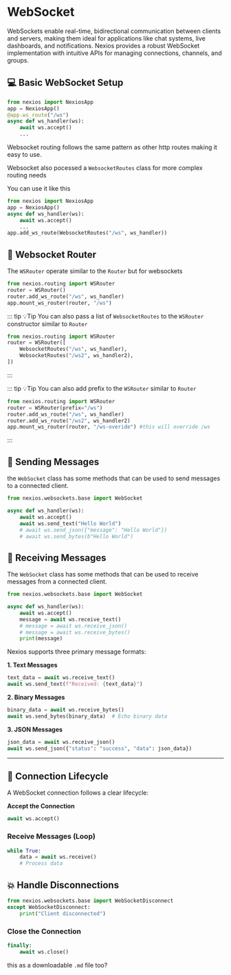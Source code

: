 # WebSocket 
WebSockets enable real-time, bidirectional communication between clients and servers, making them ideal for applications like chat systems, live dashboards, and notifications. Nexios provides a robust WebSocket implementation with intuitive APIs for managing connections, channels, and groups.

## 💻 Basic WebSocket Setup

```python
from nexios import NexiosApp
app = NexiosApp()
@app.ws_route("/ws")
async def ws_handler(ws):
    await ws.accept()
    ...
```
Websocket routing follows the same pattern as other http routes making it easy to use.

Websocket also pocessed a `WebsocketRoutes` class for more complex routing needs

You can use it like this

```python
from nexios import NexiosApp
app = NexiosApp()
async def ws_handler(ws):
    await ws.accept()
    ...
app.add_ws_route(WebsocketRoutes("/ws", ws_handler))
```

## 🔁 Websocket Router

The `WSRouter` operate similar to the `Router` but for websockets

```python
from nexios.routing import WSRouter
router = WSRouter()
router.add_ws_route("/ws", ws_handler)
app.mount_ws_router(router, "/ws")
```

::: tip 💡Tip
You can also pass a list of `WebsocketRoutes` to the `WSRouter` constructor similar to `Router` 
```python
from nexios.routing import WSRouter
router = WSRouter([
    WebsocketRoutes("/ws", ws_handler),
    WebsocketRoutes("/ws2", ws_handler2),
])
```
:::

::: tip 💡Tip
You can also add prefix to the `WSRouter` similar to `Router`
```python
from nexios.routing import WSRouter
router = WSRouter(prefix="/ws")
router.add_ws_route("/ws", ws_handler)
router.add_ws_route("/ws2", ws_handler2)
app.mount_ws_router(router, "/ws-overide") #this will override /ws

```
:::

## 💬 Sending Messages
the `WebSocket` class has some methods that can be used to send messages to a connected client.

```python
from nexios.websockets.base import WebSocket

async def ws_handler(ws):
    await ws.accept()
    await ws.send_text("Hello World")
    # await ws.send_json({"message": "Hello World"})
    # await ws.send_bytes(b"Hello World")
```

## 💬 Receiving Messages

The `WebSocket` class has some methods that can be used to receive messages from a connected client.

```python
from nexios.websockets.base import WebSocket

async def ws_handler(ws):
    await ws.accept()
    message = await ws.receive_text()
    # message = await ws.receive_json()
    # message = await ws.receive_bytes()
    print(message)
```

Nexios supports three primary message formats:



**1. Text Messages**

```python
text_data = await ws.receive_text()
await ws.send_text(f"Received: {text_data}")
```
**2. Binary Messages**

```python
binary_data = await ws.receive_bytes()
await ws.send_bytes(binary_data)  # Echo binary data
```

**3. JSON Messages**

```python
json_data = await ws.receive_json()
await ws.send_json({"status": "success", "data": json_data})
```

---

## 🔁 Connection Lifecycle

A WebSocket connection follows a clear lifecycle:

**Accept the Connection**

```python
await ws.accept()
```

### Receive Messages (Loop)

```python
while True:
    data = await ws.receive()
    # Process data
```

## 💥 Handle Disconnections

```python
from nexios.websockets.base import WebSocketDisconnect
except WebSocketDisconnect:
    print("Client disconnected")
```

###  Close the Connection

```python
finally:
    await ws.close()
```
 this as a downloadable `.md` file too?
```

